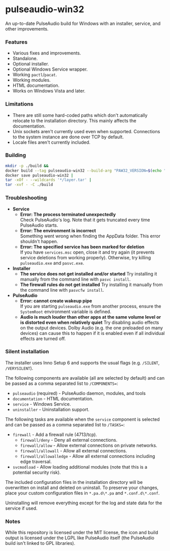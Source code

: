 # pulseaudio-win32

An up-to-date PulseAudio build for Windows with an installer, service, and other
improvements.

### Features

- Various fixes and improvements.
- Standalone.
- Optional installer.
- Optional Windows Service wrapper.
- Working `pactl`/`pacat`.
- Working modules.
- HTML documentation.
- Works on Windows Vista and later.

<!-- TODO: unix sockets for the Windows service? -->

### Limitations

- There are still some hard-coded paths which don't automatically relocate to
  the installation directory. This mainly affects the documentation.
- Unix sockets aren't currently used even when supported. Connections to the
  system instance are done over TCP by default.
- Locale files aren't currently included.

### Building

```bash
mkdir -p ./build &&
docker build --tag pulseaudio-win32 --build-arg "PAW32_VERSION=$(echo "$(git describe --always --tags --dirty || echo unknown)" | sed -e "s/^v//g")" ./src &&
docker save pulseaudio-win32 |
tar -xOf - --wildcards '*/layer.tar' |
tar -xvf - -C ./build
```

### Troubleshooting

- **Service**
  - **Error: The process terminated unexpectedly**<br>
    Check PulseAudio's log. Note that it gets truncated every time PulseAudio
    starts.
  - **Error: The environment is incorrect**<br>
    Something went wrong when finding the AppData folder. This error shouldn't
    happen.
  - **Error: The specified service has been marked for deletion**<br>
    If you have `services.msc` open, close it and try again (it prevents service
    deletions from working properly). Otherwise, try killing `pulseaudio.exe`
    and `pasvc.exe`.
- **Installer**
  - **The service does not get installed and/or started**
    Try installing it manually from the command line with `pasvc install`.
  - **The firewall rules do not get installed**
    Try installing it manually from the command line with `pasvcfw install`.
- **PulseAudio**
  - **Error: cannot create wakeup pipe**<br>
    If you are starting `pulseaudio.exe` from another process, ensure the
    `SystemRoot` environment variable is defined.
  - **Audio is much louder than other apps at the same volume level or is distorted even when relatively quiet**
    Try disabling audio effects on the output devices. Dolby Audio (e.g. the one
    preloaded on many devices) can cause this to happen if it is enabled even if
    all individual effects are turned off.

### Silent installation

The installer uses Inno Setup 6 and supports the usual flags (e.g. `/SILENT`,
`/VERYSILENT`).

The following components are available (all are selected by default) and can be
passed as a comma separated list to `/COMPONENTS=`:

- `pulseaudio` (required) - PulseAudio daemon, modules, and tools
- `documentation` - HTML documentation.
- `service` - Windows Service.
- `uninstaller` - Uninstallation support.

The following tasks are available when the `service` component is selected and
can be passed as a comma separated list to `/TASKS=`:

- `firewall` - Add a firewall rule (4713/tcp).
  - `firewall/deny` - Deny all external connections.
  - `firewall/allow` - Allow external connections on private networks.
  - `firewall/allowall` - Allow all external connections.
  - `firewall/allowalledge` - Allow all external connections including edge
    traversal.
- `svcmodload` - Allow loading additional modules (note that this is a potential
  security risk).

The included configuration files in the installation directory will be
overwritten on install and deleted on uninstall. To preserve your changes, place
your custom configuration files in `*.pa.d\*.pa` and `*.conf.d\*.conf`.

Uninstalling will remove everything except for the log and state data for the
service if used.

### Notes

While this repository is licensed under the MIT license, the icon and build
output is licensed under the LGPL like PulseAudio itself (the PulseAudio build
isn't linked to GPL libraries).
